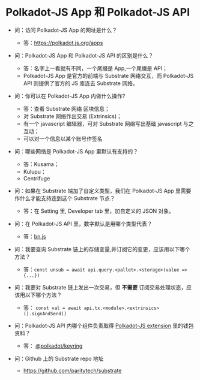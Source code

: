 # Polkadot-JS App 和 Polkadot-JS API
* 问：访问 Polkadot-JS App 的网址是什么？
  * 答：https://polkadot.js.org/apps

* 问：Polkadot-JS App 和 Polkadot-JS API 的区别是什么？
  * 答：名字上一看就有不同，一个尾缀是 App,一个尾缀是 API；
  * Polkadot-JS App 是官方的前端与 Substrate 网络交互，而 Polkadot-JS API 则提供了官方的 JS 库连去 Substrate 网络。

* 问：你可以在 Polkadot-JS App 内做什么操作?
  * 答：查看 Substrate 网络 区块信息；
  * 对 Substrate 网络作出交易 (Extrinsics)；
  * 有一个 javascript 编辑器，可对 Substrate 网络写出基础 javascript 与之互动；
  * 可以对一个信息以某个账号作签名

* 问：哪些网络是 Polkadot-JS App 里默认有支持的？
  * 答：Kusama；
  * Kulupu；
  * Centrifuge

* 问：如果在 Substrate 端加了自定义类型，我们在 Polkadot-JS App 里需要作什么才能支持连到这个 Substrate 节点？
  * 答：在 Setting 里, Developer tab 里，加自定义的 JSON 对象。

* 问：在 Polkadot-JS API 里，数字默认是用哪个类型代表？
  * 答：[bn.js](https://github.com/indutny/bn.js/)

* 问：我要查询 Substrate 链上的存储变量,并订阅它的变更，应该用以下哪个方法？
  * 答：`const unsub = await api.query.<pallet>.<storage>(value => {...})`

* 问：我要对 Substrate 链上发出一次交易，但 **不需要** 订阅交易处理状态，应该用以下哪个方法？
  * 答：
`const val = await api.tx.<module>.<extrinsics>().signAndSend()`

* 问：Polkadot-JS API 内哪个组件负责取得 [Polkadot-JS extension](https://github.com/polkadot-js/extension) 里的钱包资料？
  * 答： [@polkadot/keyring](https://www.npmjs.com/package/@polkadot/keyring)

* 问：Github 上的 Substrate repo 地址
  * https://github.com/paritytech/substrate


